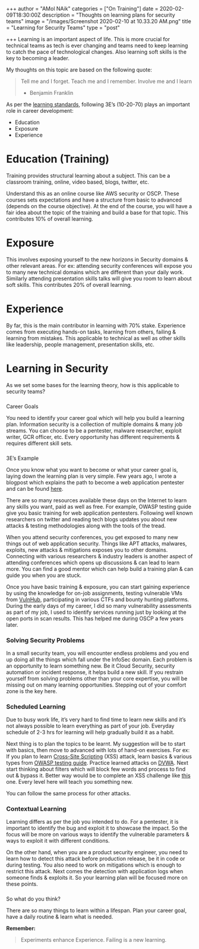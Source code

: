 +++
author = "AMol NAik"
categories = ["On Training"]
date = 2020-02-09T18:30:00Z
description = "Thoughts on learning plans for security teams"
image = "/images/Screenshot 2020-02-10 at 10.33.20 AM.png"
title = "Learning for Security Teams"
type = "post"

+++
Learning is an important aspect of life. This is more crucial for technical teams as tech is ever changing and teams need to keep learning to catch the pace of technological changes. Also learning soft skills is the key to becoming a leader.

  
My thoughts on this topic are based on the following quote:

> Tell me and I forget. Teach me and I remember. Involve me and I learn
>
> * Benjamin Franklin

As per the [learning standards](https://sharpheels.com/2016/06/3-es-for-career-development/ "Learning"), following 3E’s (10-20-70) plays an important role in career development:

* Education
* Exposure
* Experience

# Education (Training)

Training provides structural learning about a subject. This can be a classroom training, online, video based, blogs, twitter, etc.

Understand this as an online course like AWS security or OSCP. These courses sets expectations and have a structure from basic to advanced (depends on the course objective). At the end of the course, you will have a fair idea about the topic of the training and build a base for that topic. This contributes 10% of overall learning.

# Exposure

This involves exposing yourself to the new horizons in Security domains & other relevant areas. For ex: attending security conferences will expose you to many new technical domains which are different than your daily work. Similarly attending presentation skills talks will give you room to learn about soft skills. This contributes 20% of overall learning.

# Experience

By far, this is the main contributor in learning with 70% stake. Experience comes from executing hands-on tasks, learning from others, failing & learning from mistakes. This applicable to technical as well as other skills like leadership, people management, presentation skills, etc.

# Learning in Security

As we set some bases for the learning theory, how is this applicable to security teams?

###   
Career Goals

You need to identify your career goal which will help you build a learning plan. Information security is a collection of multiple domains & many job streams. You can choose to be a pentester, malware researcher, exploit writer, GCR officer, etc. Every opportunity has different requirements & requires different skill sets.

###   
3E’s Example

Once you know what you want to become or what your career goal is, laying down the learning plan is very simple. Few years ago, I wrote a blogpost which explains the path to become a web application pentester and can be found [here](http://garage4hackers.com/showthread.php?t=1788 "Road to Web Application Security").

There are so many resources available these days on the Internet to learn any skills you want, paid as well as free. For example, OWASP testing guide give you basic training for web application pentesters. Following well known researchers on twitter and reading tech blogs updates you about new attacks & testing methodologies along with the tools of the tread.

When you attend security conferences, you get exposed to many new things out of web application security. Things like APT attacks, malwares, exploits, new attacks & mitigations exposes you to other domains. Connecting with various researchers & industry leaders is another aspect of attending conferences which opens up discussions & can lead to learn more. You can find a good mentor which can help build a training plan & can guide you when you are stuck.

Once you have basic training & exposure, you can start gaining experience by using the knowledge for on-job assignments, testing vulnerable VMs from [VulnHub](https://www.vulnhub.com/ "Vulnerable by Design"), participating in various CTFs and bounty hunting platforms. During the early days of my career, I did so many vulnerability assessments as part of my job, I used to identify services running just by looking at the open ports in scan results. This has helped me during OSCP a few years later.

### Solving Security Problems

In a small security team, you will encounter endless problems and you end up doing all the things which fall under the InfoSec domain. Each problem is an opportunity to learn something new. Be it Cloud Security, security automation or incident response, it helps build a new skill. If you restrain yourself from solving problems other than your core expertise, you will be missing out on many learning opportunities. Stepping out of your comfort zone is the key here.

### Scheduled Learning

Due to busy work life, it’s very hard to find time to learn new skills and it’s not always possible to learn everything as part of your job. Everyday schedule of 2-3 hrs for learning will help gradually build it as a habit.

Next thing is to plan the topics to be learnt. My suggestion will be to start with basics, then move to advanced with lots of hand-on exercises. For ex: If you plan to learn [Cross-Site Scripting](https://owasp.org/www-community/attacks/xss/ "XSS") (XSS) attack, learn basics & various types from [OWASP testing guide](https://www.owasp.org/images/1/19/OTGv4.pdf "OWASP testing guide"). Practice learned attacks on [DVWA](http://www.dvwa.co.uk/ "DVWA"). Next start thinking about filters which will block few words and process to find out & bypass it. Better way would be to complete an XSS challenge like [this](https://xss-quiz.int21h.jp/ "XSS Challenge") one. Every level here will teach you something new.

You can follow the same process for other attacks.

### Contextual Learning

Learning differs as per the job you intended to do. For a pentester, it is important to identify the bug and exploit it to showcase the impact. So the focus will be more on various ways to identify the vulnerable parameters & ways to exploit it with different conditions.

On the other hand, when you are a product security engineer, you need to learn how to detect this attack before production release, be it in code or during testing. You also need to work on mitigations which is enough to restrict this attack. Next comes the detection with application logs when someone finds & exploits it. So your learning plan will be focused more on these points.

###   
So what do you think?

There are so many things to learn within a lifespan. Plan your career goal, have a daily routine & learn what is needed.

  
**Remember:**

> Experiments enhance Experience. Failing is a new learning.